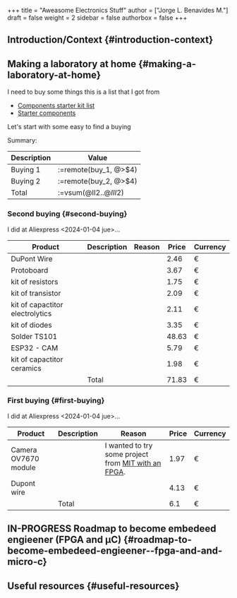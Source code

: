 +++
title = "Aweasome Electronics Stuff"
author = ["Jorge L. Benavides M."]
draft = false
weight = 2
sidebar = false
authorbox = false
+++

<!--more-->


## Introduction/Context {#introduction-context}


## Making a laboratory at home {#making-a-laboratory-at-home}

I need to buy some things this is a list that I got from

-   [Components starter kit list](https://www.reddit.com/r/PrintedCircuitBoard/wiki/starter/?utm_source=reddit&utm_medium=usertext&utm_name=AskElectronics&utm_content=t1_ea2w47i#wiki_components_starter_kit)
-   [Starter components](https://www.reddit.com/r/AskElectronics/wiki/starter_components)

Let's start with some easy to find a buying

Summary:

| Description | Value                    |
|-------------|--------------------------|
| Buying 1    | :=remote(buy_1, @&gt;$4) |
| Buying 2    | :=remote(buy_2, @&gt;$4) |
| Total       | :=vsum(@II$2..@III$2)    |


### Second buying {#second-buying}

I did at Aliexpress <span class="timestamp-wrapper"><span class="timestamp">&lt;2024-01-04 jue&gt;</span></span>...

<style>.org-center { margin-left: auto; margin-right: auto; text-align: center; }</style>

<div class="org-center">

<a id="table--buy-2"></a>

| Product                         | Description | Reason | Price | Currency |
|---------------------------------|-------------|--------|-------|----------|
| DuPont Wire                     |             |        | 2.46  | €        |
| Protoboard                      |             |        | 3.67  | €        |
| kit of resistors                |             |        | 1.75  | €        |
| kit of transistor               |             |        | 2.09  | €        |
| kit of capactitor electrolytics |             |        | 2.11  | €        |
| kit of diodes                   |             |        | 3.35  | €        |
| Solder TS101                    |             |        | 48.63 | €        |
| ESP32 - CAM                     |             |        | 5.79  | €        |
| kit of capactitor ceramics      |             |        | 1.98  | €        |
|                                 | Total       |        | 71.83 | €        |

</div>


### First buying {#first-buying}

I did at Aliexpress <span class="timestamp-wrapper"><span class="timestamp">&lt;2024-01-04 jue&gt;</span></span>...

<style>.org-center { margin-left: auto; margin-right: auto; text-align: center; }</style>

<div class="org-center">

<a id="table--buy-1"></a>

| Product              | Description | Reason                                                    | Price | Currency |
|----------------------|-------------|-----------------------------------------------------------|-------|----------|
| Camera OV7670 module |             | I wanted to try some project from [MIT with an FPGA](./). | 1.97  | €        |
| Dupont wire          |             |                                                           | 4.13  | €        |
|                      | Total       |                                                           | 6.1   | €        |

</div>


## <span class="org-todo todo IN_PROGRESS">IN-PROGRESS</span> Roadmap to become embedeed engieener (FPGA and &micro;C) {#roadmap-to-become-embedeed-engieener--fpga-and-and-micro-c}


## Useful resources {#useful-resources}
